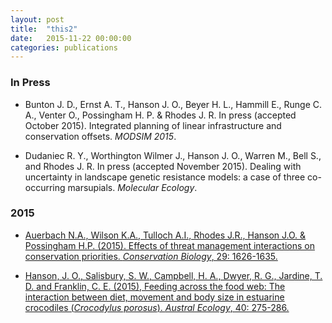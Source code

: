 ```yaml
---
layout: post
title:  "this2"
date:   2015-11-22 00:00:00
categories: publications
---
```


### In Press

* Bunton J. D., Ernst A. T., Hanson J. O., Beyer H. L., Hammill E., Runge C. A., Venter O., Possingham H. P. & Rhodes J. R. In press (accepted October 2015). Integrated planning of linear infrastructure and conservation offsets. _MODSIM 2015_.

* Dudaniec R. Y., Worthington Wilmer J., Hanson J. O., Warren M., Bell S., and Rhodes J. R. In press (accepted November 2015). Dealing with uncertainty in landscape genetic resistance models: a case of three co-occurring marsupials. _Molecular Ecology_.

### 2015

* [Auerbach N.A., Wilson K.A., Tulloch A.I., Rhodes J.R., Hanson J.O. & Possingham H.P. (2015). Effects of threat management interactions on conservation priorities. _Conservation Biology_, 29: 1626-1635.](http://onlinelibrary.wiley.com/doi/10.1111/cobi.12551/full)

* [Hanson, J. O., Salisbury, S. W., Campbell, H. A., Dwyer, R. G., Jardine, T. D. and Franklin, C. E. (2015), Feeding across the food web: The interaction between diet, movement and body size in estuarine crocodiles (_Crocodylus porosus_). _Austral Ecology_, 40: 275-286.](http://onlinelibrary.wiley.com/doi/10.1111/aec.12212/full)
